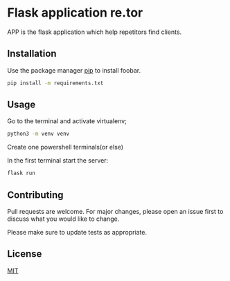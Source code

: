 # Flask application re.tor

APP is the flask application which help repetitors find clients.

## Installation

Use the package manager [pip](https://pip.pypa.io/en/stable/) to install foobar.

```bash
pip install -m requirements.txt
```

## Usage

Go to the terminal and activate virtualenv;

```bash
python3 -m venv venv
```

Create one powershell terminals(or else)

In the first terminal start the server: 

```bash
flask run
```


## Contributing

Pull requests are welcome. For major changes, please open an issue first
to discuss what you would like to change.

Please make sure to update tests as appropriate.

## License

[MIT](https://choosealicense.com/licenses/mit/)